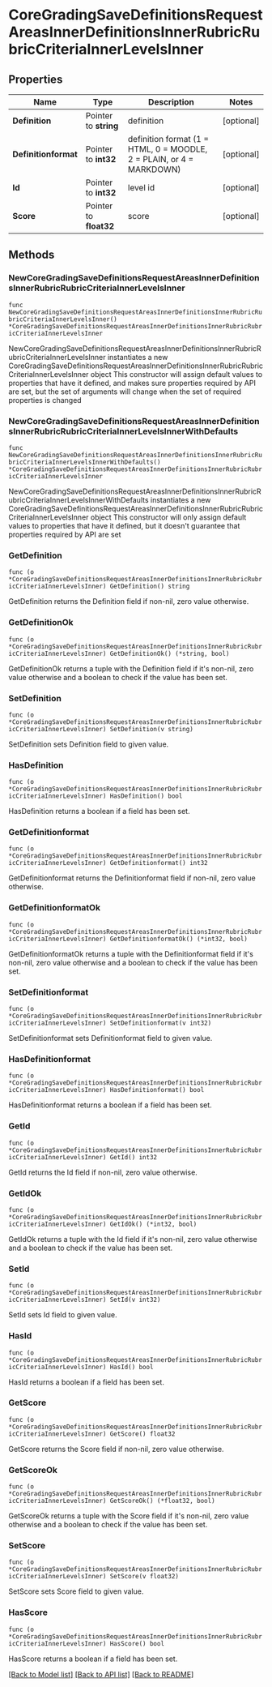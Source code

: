 # CoreGradingSaveDefinitionsRequestAreasInnerDefinitionsInnerRubricRubricCriteriaInnerLevelsInner

## Properties

Name | Type | Description | Notes
------------ | ------------- | ------------- | -------------
**Definition** | Pointer to **string** | definition | [optional] 
**Definitionformat** | Pointer to **int32** | definition format (1 &#x3D; HTML, 0 &#x3D; MOODLE, 2 &#x3D; PLAIN, or 4 &#x3D; MARKDOWN) | [optional] 
**Id** | Pointer to **int32** | level id | [optional] 
**Score** | Pointer to **float32** | score | [optional] 

## Methods

### NewCoreGradingSaveDefinitionsRequestAreasInnerDefinitionsInnerRubricRubricCriteriaInnerLevelsInner

`func NewCoreGradingSaveDefinitionsRequestAreasInnerDefinitionsInnerRubricRubricCriteriaInnerLevelsInner() *CoreGradingSaveDefinitionsRequestAreasInnerDefinitionsInnerRubricRubricCriteriaInnerLevelsInner`

NewCoreGradingSaveDefinitionsRequestAreasInnerDefinitionsInnerRubricRubricCriteriaInnerLevelsInner instantiates a new CoreGradingSaveDefinitionsRequestAreasInnerDefinitionsInnerRubricRubricCriteriaInnerLevelsInner object
This constructor will assign default values to properties that have it defined,
and makes sure properties required by API are set, but the set of arguments
will change when the set of required properties is changed

### NewCoreGradingSaveDefinitionsRequestAreasInnerDefinitionsInnerRubricRubricCriteriaInnerLevelsInnerWithDefaults

`func NewCoreGradingSaveDefinitionsRequestAreasInnerDefinitionsInnerRubricRubricCriteriaInnerLevelsInnerWithDefaults() *CoreGradingSaveDefinitionsRequestAreasInnerDefinitionsInnerRubricRubricCriteriaInnerLevelsInner`

NewCoreGradingSaveDefinitionsRequestAreasInnerDefinitionsInnerRubricRubricCriteriaInnerLevelsInnerWithDefaults instantiates a new CoreGradingSaveDefinitionsRequestAreasInnerDefinitionsInnerRubricRubricCriteriaInnerLevelsInner object
This constructor will only assign default values to properties that have it defined,
but it doesn't guarantee that properties required by API are set

### GetDefinition

`func (o *CoreGradingSaveDefinitionsRequestAreasInnerDefinitionsInnerRubricRubricCriteriaInnerLevelsInner) GetDefinition() string`

GetDefinition returns the Definition field if non-nil, zero value otherwise.

### GetDefinitionOk

`func (o *CoreGradingSaveDefinitionsRequestAreasInnerDefinitionsInnerRubricRubricCriteriaInnerLevelsInner) GetDefinitionOk() (*string, bool)`

GetDefinitionOk returns a tuple with the Definition field if it's non-nil, zero value otherwise
and a boolean to check if the value has been set.

### SetDefinition

`func (o *CoreGradingSaveDefinitionsRequestAreasInnerDefinitionsInnerRubricRubricCriteriaInnerLevelsInner) SetDefinition(v string)`

SetDefinition sets Definition field to given value.

### HasDefinition

`func (o *CoreGradingSaveDefinitionsRequestAreasInnerDefinitionsInnerRubricRubricCriteriaInnerLevelsInner) HasDefinition() bool`

HasDefinition returns a boolean if a field has been set.

### GetDefinitionformat

`func (o *CoreGradingSaveDefinitionsRequestAreasInnerDefinitionsInnerRubricRubricCriteriaInnerLevelsInner) GetDefinitionformat() int32`

GetDefinitionformat returns the Definitionformat field if non-nil, zero value otherwise.

### GetDefinitionformatOk

`func (o *CoreGradingSaveDefinitionsRequestAreasInnerDefinitionsInnerRubricRubricCriteriaInnerLevelsInner) GetDefinitionformatOk() (*int32, bool)`

GetDefinitionformatOk returns a tuple with the Definitionformat field if it's non-nil, zero value otherwise
and a boolean to check if the value has been set.

### SetDefinitionformat

`func (o *CoreGradingSaveDefinitionsRequestAreasInnerDefinitionsInnerRubricRubricCriteriaInnerLevelsInner) SetDefinitionformat(v int32)`

SetDefinitionformat sets Definitionformat field to given value.

### HasDefinitionformat

`func (o *CoreGradingSaveDefinitionsRequestAreasInnerDefinitionsInnerRubricRubricCriteriaInnerLevelsInner) HasDefinitionformat() bool`

HasDefinitionformat returns a boolean if a field has been set.

### GetId

`func (o *CoreGradingSaveDefinitionsRequestAreasInnerDefinitionsInnerRubricRubricCriteriaInnerLevelsInner) GetId() int32`

GetId returns the Id field if non-nil, zero value otherwise.

### GetIdOk

`func (o *CoreGradingSaveDefinitionsRequestAreasInnerDefinitionsInnerRubricRubricCriteriaInnerLevelsInner) GetIdOk() (*int32, bool)`

GetIdOk returns a tuple with the Id field if it's non-nil, zero value otherwise
and a boolean to check if the value has been set.

### SetId

`func (o *CoreGradingSaveDefinitionsRequestAreasInnerDefinitionsInnerRubricRubricCriteriaInnerLevelsInner) SetId(v int32)`

SetId sets Id field to given value.

### HasId

`func (o *CoreGradingSaveDefinitionsRequestAreasInnerDefinitionsInnerRubricRubricCriteriaInnerLevelsInner) HasId() bool`

HasId returns a boolean if a field has been set.

### GetScore

`func (o *CoreGradingSaveDefinitionsRequestAreasInnerDefinitionsInnerRubricRubricCriteriaInnerLevelsInner) GetScore() float32`

GetScore returns the Score field if non-nil, zero value otherwise.

### GetScoreOk

`func (o *CoreGradingSaveDefinitionsRequestAreasInnerDefinitionsInnerRubricRubricCriteriaInnerLevelsInner) GetScoreOk() (*float32, bool)`

GetScoreOk returns a tuple with the Score field if it's non-nil, zero value otherwise
and a boolean to check if the value has been set.

### SetScore

`func (o *CoreGradingSaveDefinitionsRequestAreasInnerDefinitionsInnerRubricRubricCriteriaInnerLevelsInner) SetScore(v float32)`

SetScore sets Score field to given value.

### HasScore

`func (o *CoreGradingSaveDefinitionsRequestAreasInnerDefinitionsInnerRubricRubricCriteriaInnerLevelsInner) HasScore() bool`

HasScore returns a boolean if a field has been set.


[[Back to Model list]](../README.md#documentation-for-models) [[Back to API list]](../README.md#documentation-for-api-endpoints) [[Back to README]](../README.md)


